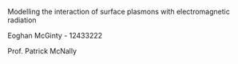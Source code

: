 Modelling the interaction of surface plasmons with electromagnetic radiation

Eoghan McGinty - 12433222

Prof. Patrick McNally
